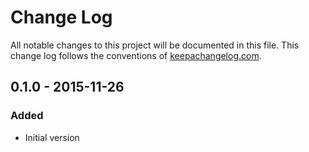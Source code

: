 # Change Log
All notable changes to this project will be documented in this file. This change log follows the conventions of [keepachangelog.com](http://keepachangelog.com/).

## 0.1.0 - 2015-11-26
### Added
- Initial version

[unreleased]: https://github.com/your-name/clj-bson-rpc/compare/0.1.1...HEAD
[0.1.1]: https://github.com/your-name/clj-bson-rpc/compare/0.1.0...0.1.1
